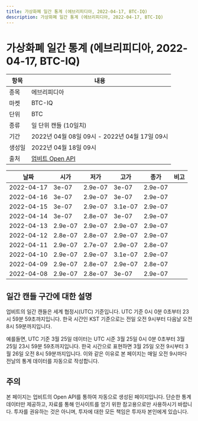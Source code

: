 ```yaml
---
title: 가상화폐 일간 통계 (에브리피디아, 2022-04-17, BTC-IQ)
description: 가상화폐 일간 통계 (에브리피디아, 2022-04-17, BTC-IQ)
---
```



가상화폐 일간 통계 (에브리피디아, 2022-04-17, BTC-IQ)
===

|항목|내용|
|--|--|
|종목|에브리피디아|
|마켓|BTC-IQ|
|단위|BTC|
|종류|일 단위 캔들 (10일치)|
|기간|2022년 04월 08일 09시 - 2022년 04월 17일 09시|
|생성일|2022년 04월 18일 09시|
|출처|[업비트 Open API](https://docs.upbit.com)|


|날짜|시가|저가|고가|종가|비고|
|--|--|--|--|--|--|
|2022-04-17|3e-07|2.9e-07|3e-07|2.9e-07|    |
|2022-04-16|3e-07|2.9e-07|3e-07|2.9e-07|    |
|2022-04-15|3e-07|2.9e-07|3.1e-07|2.9e-07|    |
|2022-04-14|3e-07|2.8e-07|3e-07|2.9e-07|    |
|2022-04-13|2.9e-07|2.9e-07|2.9e-07|2.9e-07|    |
|2022-04-12|2.8e-07|2.8e-07|2.9e-07|2.9e-07|    |
|2022-04-11|2.9e-07|2.7e-07|2.9e-07|2.8e-07|    |
|2022-04-10|2.9e-07|2.9e-07|3.1e-07|2.9e-07|    |
|2022-04-09|2.9e-07|2.8e-07|2.9e-07|2.8e-07|    |
|2022-04-08|2.9e-07|2.8e-07|3e-07|2.9e-07|    |


일간 캔들 구간에 대한 설명
---


업비트의 일간 캔들은 세계 협정시(UTC) 기준입니다. 
UTC 기준 0시 0분 0초부터 23시 59분 59초까지입니다. 
한국 시간인 KST 기준으로는 전일 오전 9시부터 다음날 오전 8시 59분까지입니다. 


예를들면, UTC 기준 3월 25일 데이터는 UTC 시준 3월 25일 0시 0분 0초부터 3월 25일 23시 59분 59초까지입니다. 
한국 시간으로 표현하면 3월 25일 오전 9시부터 3월 26일 오전 8시 59분까지입니다. 
이와 같은 이유로 본 페이지는 매일 오전 9시마다 전날의 통계 데이터를 자동으로 작성합니다. 


주의
---


본 페이지는 업비트의 Open API를 통하여 자동으로 생성된 페이지입니다. 
단순한 통계 데이터만 제공하고, 자료를 통해 인사이트를 얻기 위한 참고용으로만 사용하시기 바랍니다. 
투자를 권유하는 것은 아니며, 투자에 대한 모든 책임은 투자자 본인에게 있습니다. 
